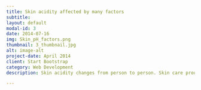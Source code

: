 ```yaml
---
title: Skin acidity affected by many factors
subtitle: 
layout: default
modal-id: 3
date: 2014-07-16
img: Skin_pH_factors.png
thumbnail: 3_thumbnail.jpg
alt: image-alt
project-date: April 2014
client: Start Bootstrap
category: Web Development
description: Skin acidity changes from person to person. Skin care product is an environmental factor that also changes acidity. There is no one side fits all. 

---
```

